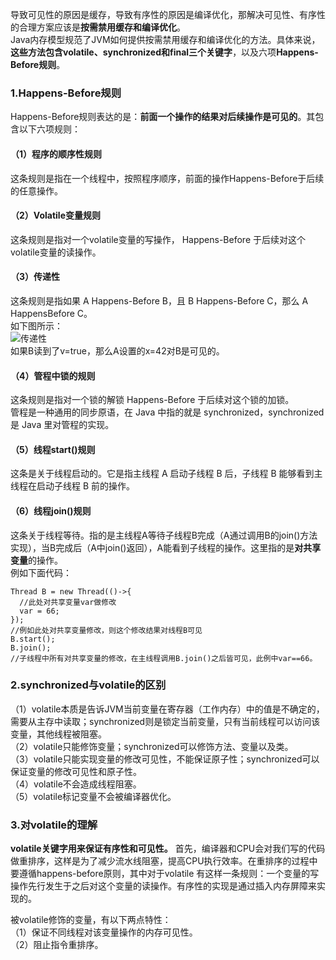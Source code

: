 导致可见性的原因是缓存，导致有序性的原因是编译优化，那解决可见性、有序性的合理方案应该是**按需禁用缓存和编译优化**。  
Java内存模型规范了JVM如何提供按需禁用缓存和编译优化的方法。具体来说，**这些方法包含volatile、synchronized和final三个关键字**，以及六项**Happens-Before规则**。  

### 1.Happens-Before规则
Happens-Before规则表达的是：**前面一个操作的结果对后续操作是可见的**。其包含以下六项规则：  
#### （1）程序的顺序性规则
这条规则是指在一个线程中，按照程序顺序，前面的操作Happens-Before于后续的任意操作。  

#### （2）Volatile变量规则
这条规则是指对一个volatile变量的写操作， Happens-Before 于后续对这个volatile变量的读操作。  

#### （3）传递性
这条规则是指如果 A Happens-Before B，且 B Happens-Before C，那么 A HappensBefore C。  
如下图所示：  
![传递性](https://upload-images.jianshu.io/upload_images/2818100-45a7690e76257c6e.png?imageMogr2/auto-orient/strip%7CimageView2/2/w/1240)  
如果B读到了v=true，那么A设置的x=42对B是可见的。  

#### （4）管程中锁的规则
这条规则是指对一个锁的解锁 Happens-Before 于后续对这个锁的加锁。  
管程是一种通用的同步原语，在 Java 中指的就是 synchronized，synchronized 是 Java 里对管程的实现。  

#### （5）线程start()规则
这条是关于线程启动的。它是指主线程 A 启动子线程 B 后，子线程 B 能够看到主线程在启动子线程 B 前的操作。  

#### （6）线程join()规则
这条关于线程等待。指的是主线程A等待子线程B完成（A通过调用B的join()方法实现），当B完成后（A中join()返回），A能看到子线程的操作。这里指的是**对共享变量**的操作。  
例如下面代码：  
```
Thread B = new Thread(()->{
  //此处对共享变量var做修改
  var = 66;
});
//例如此处对共享变量修改，则这个修改结果对线程B可见
B.start();
B.join();
//子线程中所有对共享变量的修改，在主线程调用B.join()之后皆可见，此例中var==66。
```

### 2.synchronized与volatile的区别
（1）volatile本质是告诉JVM当前变量在寄存器（工作内存）中的值是不确定的，需要从主存中读取；synchronized则是锁定当前变量，只有当前线程可以访问该
变量，其他线程被阻塞。  
（2）volatile只能修饰变量；synchronized可以修饰方法、变量以及类。  
（3）volatile只能实现变量的修改可见性，不能保证原子性；synchronized可以保证变量的修改可见性和原子性。  
（4）volatile不会造成线程阻塞。  
（5）volatile标记变量不会被编译器优化。  

### 3.对volatile的理解
**volatile关键字用来保证有序性和可见性。**
首先，编译器和CPU会对我们写的代码做重排序，这样是为了减少流水线阻塞，提高CPU执行效率。在重排序的过程中要遵循happens-before原则，其中对于volatile
有这样一条规则：一个变量的写操作先行发生于之后对这个变量的读操作。有序性的实现是通过插入内存屏障来实现的。

被volatile修饰的变量，有以下两点特性：  
（1）保证不同线程对该变量操作的内存可见性。  
（2）阻止指令重排序。

